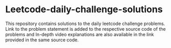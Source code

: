 # Leetcode-daily-challenge-solutions
This repository contains solutions to the daily leetcode challenge problems. Link to the problem statement is added to the respective source code of the problems and In-depth video explanations are also available in the link provided in the same source code.
